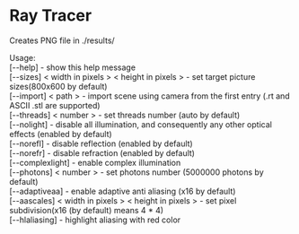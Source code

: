 # Ray Tracer

Creates PNG file in ./results/

Usage:<br>
[--help] - show this help message<br>
[--sizes] < width in pixels > < height in pixels > - set target picture sizes(800x600 by default)<br>
[--import] < path > - import scene using camera from the first entry (.rt and ASCII .stl are supported)<br>
[--threads] < number > - set threads number (auto by default)<br>
[--nolight] - disable all illumination, and consequently any other optical effects (enabled by default)<br>
[--norefl] - disable reflection (enabled by default)<br>
[--norefr] - disable refraction (enabled by default)<br>
[--complexlight] - enable complex illumination<br>
[--photons] < number > - set photons number (5000000 photons by default)<br>
[--adaptiveaa] - enable adaptive anti aliasing (x16 by default)<br>
[--aascales] < width in pixels > < height in pixels > - set pixel subdivision(x16 (by default) means 4 * 4)<br>
[--hlaliasing] - highlight aliasing with red color<br>
